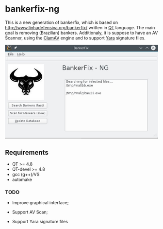 # bankerfix-ng

This is a new generation of bankerfix, which is based on http://www.linhadefensiva.org/bankerfix/ written in [QT] language. The main goal is removing (Brazilian) bankers. Additionaly, it is suppose to have an AV Scanner, using the [ClamAV] engine and to support [Yara] signature files. 


![alt text](https://raw.githubusercontent.com/Bull-Labs/bankerfix-ng/master/src/img/banker-fix-shot.jpg "That's we have for now")

## Requirements
- QT >= 4.8
- QT-devel >= 4.8
- gcc (g++)/VS
- automake

### TODO
- Improve graphical interface;
- Support AV Scan;
- Support Yara signature files


   [robomongo]:  http://robomongo.org/
   [QT]: http://www.qt.io/
   [ClamAV]: http://www.clamav.net/
   [Yara]: https://plusvic.github.io/yara/


